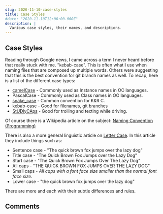 ```yaml
---
slug: 2020-11-10-case-styles
title: Case Styles
#date: "2020-11-10T12:00:00.000Z"
description: |
  Various case styles, their names, and descriptions.
---
```


## Case Styles

Reading through Google news, I came across a term I never heard before that really stuck with me. "kebab-case". This is often what I use when naming files that are composed up multiple words. Others were suggesting that this is the best convention for git branch names as well. To recap, here is a list of the different case types:

<!--truncate-->

- [camelCase](https://en.wikipedia.org/wiki/Camel_case) - Commonly used as Instance names in OO languages.
- PascalCase - Commonly used as Class names in OO languages.
- [snake_case](https://en.wikipedia.org/wiki/Snake_case) - Common convention for K&R C.
- kebab-case - Good for filenames, git branches
- [StUDlyCAps](https://en.wikipedia.org/wiki/Studly_caps) - Good for trolling and texting while driving.

Of course there is a Wikipedia article on the subject: [Naming Convention (Programming)](<https://en.wikipedia.org/wiki/Naming_convention_(programming)>)

There is also a more general linguistic article on [Letter Case](https://en.wikipedia.org/wiki/Letter_case). In this article they include things such as:

- Sentence case - "The quick brown fox jumps over the lazy dog"
- Title case - "The Quick Brown Fox Jumps over the Lazy Dog"
- Start case - "The Quick Brown Fox Jumps Over The Lazy Dog"
- All caps - "THE QUICK BROWN FOX JUMPS OVER THE LAZY DOG"
- Small caps - _All caps with a font face size smaller than the normal font face size._
- Lower case - "the quick brown fox jumps over the lazy dog"

There are more and each with their subtle differences and rules.

## Comments

<Comments />
